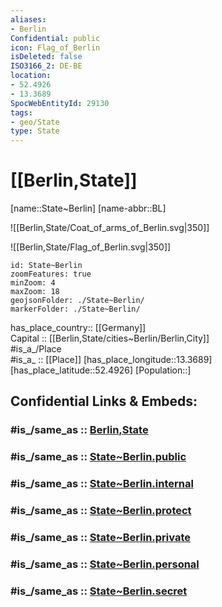 ```yaml
---
aliases:
- Berlin
Confidential: public
icon: Flag_of_Berlin
isDeleted: false
ISO3166_2: DE-BE
location:
- 52.4926
- 13.3689
SpocWebEntityId: 29130
tags:
- geo/State
type: State
---
```


# [[Berlin,State]] 

[name::State~Berlin] 
[name-abbr::BL]

![[Berlin,State/Coat_of_arms_of_Berlin.svg|350]] 

![[Berlin,State/Flag_of_Berlin.svg|350]]  

```leaflet
id: State~Berlin
zoomFeatures: true 
minZoom: 4 
maxZoom: 18
geojsonFolder: ./State~Berlin/
markerFolder: ./State~Berlin/
```

has_place_country:: [[Germany]]  
Capital :: [[Berlin,State/cities~Berlin/Berlin,City]]  
#is_a_/Place  
#is_a_ :: [[Place]] 
[has_place_longitude::13.3689] 
[has_place_latitude::52.4926] 
[Population::] 

## Confidential Links & Embeds: 

### #is_/same_as :: [Berlin,State](Berlin,State.md) 

### #is_/same_as :: [State~Berlin.public](/_public/Earth/Continent/Europe/Europe~Central/Germany/Germany~West/State~Berlin.public.md) 

### #is_/same_as :: [State~Berlin.internal](/_internal/Earth/Continent/Europe/Europe~Central/Germany/Germany~West/State~Berlin.internal.md) 

### #is_/same_as :: [State~Berlin.protect](/_protect/Earth/Continent/Europe/Europe~Central/Germany/Germany~West/State~Berlin.protect.md) 

### #is_/same_as :: [State~Berlin.private](/_private/Earth/Continent/Europe/Europe~Central/Germany/Germany~West/State~Berlin.private.md) 

### #is_/same_as :: [State~Berlin.personal](/_personal/Earth/Continent/Europe/Europe~Central/Germany/Germany~West/State~Berlin.personal.md) 

### #is_/same_as :: [State~Berlin.secret](/_secret/Earth/Continent/Europe/Europe~Central/Germany/Germany~West/State~Berlin.secret.md)

